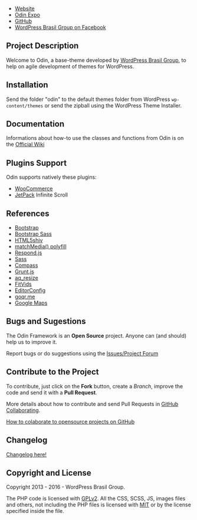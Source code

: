
* [Website](http://wpod.in/)
* [Odin Expo](http://expo.wpod.in/)
* [GitHub](https://github.com/wpbrasil/odin)
* [WordPress Brasil Group on Facebook](https://www.facebook.com/groups/wordpress.brasil)

## Project Description ##

Welcome to Odin, a base-theme developed by [WordPress Brasil Group](https://www.facebook.com/groups/wordpress.brasil), to help on agile development of themes for WordPress.

## Installation ##

Send the folder "odin" to the default themes folder from WordPress `wp-content/themes` or send the zipball using the WordPress Theme Installer.

## Documentation ##

Informations about how-to use the classes and functions from Odin is on the [Official Wiki](https://github.com/wpbrasil/odin/wiki/)

## Plugins Support ##

Odin supports natively these plugins:

* [WooCommerce](http://wordpress.org/extend/plugins/woocommerce/)
* [JetPack](http://wordpress.org/extend/plugins/jetpack/) Infinite Scroll

## References ##

* [Bootstrap](http://getbootstrap.com/)
* [Bootstrap Sass](https://github.com/twbs/bootstrap-sass)
* [HTML5shiv](https://github.com/aFarkas/html5shiv)
* [matchMedia() polyfill](https://github.com/paulirish/matchMedia.js/)
* [Respond.js](https://github.com/scottjehl/Respond)
* [Sass](http://sass-lang.com/)
* [Compass](http://compass-style.org/)
* [Grunt.js](http://gruntjs.com/)
* [aq_resize](https://github.com/sy4mil/Aqua-Resizer)
* [FitVids](https://github.com/davatron5000/FitVids.js)
* [EditorConfig](http://editorconfig.org/)
* [goqr.me](http://goqr.me/)
* [Google Maps](https://developers.google.com/maps/)

## Bugs and Sugestions ##

The Odin Framework is an **Open Source** project. Anyone can (and should) help us to improve it.

Report bugs or do suggestions using the [Issues/Project Forum](https://github.com/wpbrasil/odin/issues)

## Contribute to the Project ##

To contribute, just click on the **Fork** button, create a *Branch*, improve the code and send it with a **Pull Request**.

More details about how to contribute and send Pull Requests in [GitHub Collaborating](https://help.github.com/categories/63/articles).

[How to colaborate to opensource projects on GitHub](http://www.youtube.com/watch?v=H3olaBo83As)

## Changelog ##

[Changelog here!](https://github.com/wpbrasil/odin/blob/master/docs/CHANGELOG.md)

## Copyright and License ##

Copyright 2013 - 2016 - WordPress Brasil Group.

The PHP code is licensed with [GPLv2](http://www.gnu.org/licenses/gpl-2.0.txt).
All the CSS, SCSS, JS, images files and others, not including the PHP files is licensed with [MIT](http://opensource.org/licenses/MIT) or by the license specified inside the file.
